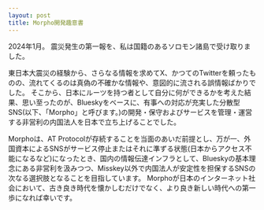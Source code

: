 ```yaml
---
layout: post
title: Morpho開発趣意書
---
```

2024年1月。
震災発生の第一報を、私は国籍のあるソロモン諸島で受け取りました。

東日本大震災の経験から、さらなる情報を求めてX、かつてのTwitterを頼ったものの、流れてくるのは真偽の不確かな情報や、意図的に流される誤情報ばかりでした。
そこから、日本にルーツを持つ者として自分に何ができるかを考えた結果、思い至ったのが、Blueskyをベースに、有事への対応が充実した分散型SNS(以下、「Morpho」と呼びます。)の開発・保守およびサービスを管理・運営する非営利の内国法人を日本で立ち上げることでした。

Morphoは、AT Protocolが存続することを当面のあいだ前提とし、万が一、外国資本によるSNSがサービス停止またはそれに準ずる状態(日本からアクセス不能になるなど)になったとき、国内の情報伝達インフラとして、Blueskyの基本理念にある非営利を汲みつつ、Misskey以外で内国法人が安定性を担保するSNSの次なる選択肢となることを目指しています。
Morphoが日本のインターネット社会において、古き良き時代を懐かしむだけでなく、より良き新しい時代への第一歩になれば幸いです。
